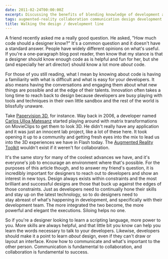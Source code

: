 ```yaml
---
date: 2011-02-24T00:00:00Z
excerpt: Discussing the benefits of blending knowledge of development and design.
tags: augmented-reality collaboration communication design development papervision-3d
title: Walking the design / development line
---
```


<amp-img width="500" height="383" layout="responsive" src="//labs.tomasino.org/assets/images/design-development.png" alt="Design vs Development"></amp-img>

A friend recently asked me a really good question. He asked, "How much
code should a designer know?" It's a common question and it doesn't have
a standard answer. People have widely different opinions on what's
useful. If you're a one-paragraph blog post reader, then know that my
stance is that a designer should know enough code as is helpful and fun
for her, but she (and especially her art director) should know a lot
more *about* code.

For those of you still reading, what I mean by knowing about code is
having a familiarity with what is difficult and what is easy for your
developers. It also means having the conversations and engaging them
about what new things are possible and at the edge of their talents.
Innovation often takes a long time to reach back to design because
developers are busy playing with tools and techniques in their own
little sandbox and the rest of the world is blissfully unaware.

Take [Papervision 3D][], for instance. Way back in 2006, a developer
named [Carlos Ulloa Matesanz][] started playing around with matrix
transformations on MovieClips to get them to look 3D. He didn't really
have any application and it was just an innocent lab project, like a lot
of these here. It took opening it up to a community and getting fresh
eyes into the mix to lead us into the 3D experiences we have in Flash
today. The [Augmented Reality Toolkit][] wouldn't exist if it weren't
for collaboration.

It's the same story for many of the coolest advances we have, and it's
everyone's job to encourage an environment where that's possible. For
the purposes of this article though, and to answer my friend's question,
it is incredibly important for designers to reach out to developers and
show an interest in new toys. Design always exists within constraints
and the most brilliant and successful designs are those that buck up
against the edges of those constraints. Just as developers need to
continually hone their skills and stay up on the latest technology, so
to do designers need to stay abreast of what's happening in development,
and specifically with their development team. The more integrated the
two become, the more powerful and elegant the executions. Siloing helps
no one.

So if you're a designer looking to learn a scripting language, more
power to you. More skills are always helpful, and that little bit you
know can help you learn the words necessary to talk to your developers.
Likewise, developers should make it a point to learn *about* design,
even if they can't draw or layout an interface. Know how to communicate
and what's important to the other person. Communication is fundamental
to collaboration, and collaboration is fundamental to success.


  [Papervision 3D]: //blog.papervision3d.org/ "Papervison 3D"
  [Carlos Ulloa Matesanz]: //noventaynueve.wordpress.com/
    "Carlos Ulloa Matesanz"
  [Augmented Reality Toolkit]: //www.hitl.washington.edu/artoolkit/
    "ARToolkit"
